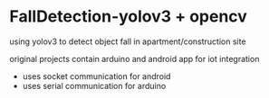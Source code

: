 # FallDetection-yolov3 + opencv

using yolov3 to detect object fall in apartment/construction site

original projects contain arduino and android app for iot integration

* uses socket communication for android
* uses serial communication for arduino



